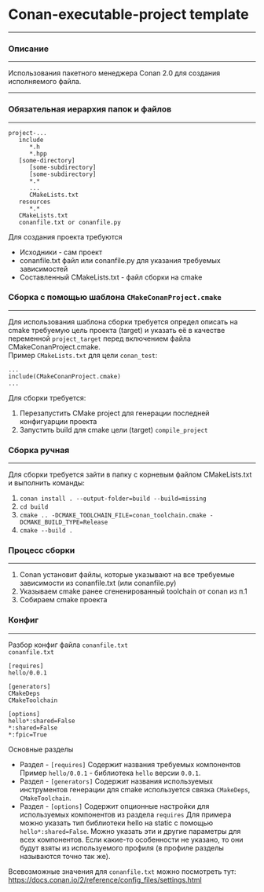 # Conan-executable-project template
___
### Описание
___
Использования пакетного менеджера Conan 2.0 для создания исполняемого файла.
___

### Обязательная иерархия папок и файлов
___
```
project-...
   include
      *.h
      *.hpp
   [some-directory]
      [some-subdirectory]
      [some-subdirectory]
      *.*
      ...
      CMakeLists.txt   
   resources
      *.*
   CMakeLists.txt
   conanfile.txt or conanfile.py  
```
Для создания проекта требуются
+ Исходники - сам проект
+ conanfile.txt файл или conanfile.py для указания требуемых зависимостей
+ Составленный CMakeLists.txt - файл сборки на cmake


### Сборка с помощью шаблона ```CMakeConanProject.cmake```
___

Для использования шаблона сборки требуется определ описать на cmake требуемую цель проекта (target)
и указать её в качестве переменной ```project_target``` перед включением файла CMakeConanProject.cmake.  
Пример ```CMakeLists.txt``` для цели ```conan_test```:
```
...
include(CMakeConanProject.cmake)
...
```

Для сборки требуется:
1. Перезапустить CMake project для генерации
последней конфигуарции проекта
2. Запустить build для cmake цели (target) ```compile_project```

### Сборка ручная
___
Для сборки требуется зайти в папку с корневым файлом CMakeLists.txt
и выполнить команды:
1. ```conan install . --output-folder=build --build=missing```
2. ```cd build```
3. ```cmake .. -DCMAKE_TOOLCHAIN_FILE=conan_toolchain.cmake -DCMAKE_BUILD_TYPE=Release```
4. ```cmake --build .```

### Процесс сборки
___
1. Conan установит файлы, которые указывают на все требуемые зависимости из conanfile.txt (или conanfile.py)
2. Указываем cmake ранее сгененированный toolchain от conan из п.1 
3. Собираем cmake проекта

### Конфиг
___
Разбор конфиг файла ```conanfile.txt```  
```conanfile.txt```
```
[requires]
hello/0.0.1

[generators]
CMakeDeps
CMakeToolchain

[options]
hello*:shared=False
*:shared=False
*:fpic=True
```
Основные разделы
+ Раздел - ```[requires]``` Содержит названия требуемых компонентов
Пример ```hello/0.0.1``` - библиотека ```hello``` версии ```0.0.1```.
+ Раздел - ```[generators]``` Содержит названия используемых инструментов генерации
  для cmake используется связка ```CMakeDeps```, ```CMakeToolchain```.
+ Раздел - ```[options]``` Содержит опционные настройки для используемых компонентов из раздела ```requires```
  Для примера можно указать тип библиотеки hello на static с помощью ```hello*:shared=False```.
  Можно указать эти и другие параметры для всех компонентов. Если какие-то особенности не указано,
  то они будут взяты из используемого профиля (в профиле разделы называются точно так же).

Всевозможные значения для ```conanfile.txt``` можно посмотреть тут: https://docs.conan.io/2/reference/config_files/settings.html
